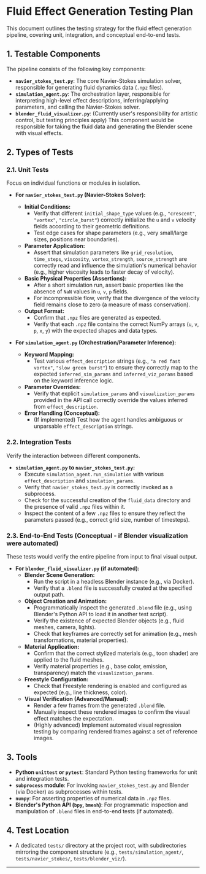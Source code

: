 # Fluid Effect Generation Testing Plan

This document outlines the testing strategy for the fluid effect generation pipeline, covering unit, integration, and conceptual end-to-end tests.

## 1. Testable Components

The pipeline consists of the following key components:

*   **`navier_stokes_test.py`**: The core Navier-Stokes simulation solver, responsible for generating fluid dynamics data (`.npz` files).
*   **`simulation_agent.py`**: The orchestration layer, responsible for interpreting high-level effect descriptions, inferring/applying parameters, and calling the Navier-Stokes solver.
*   **`blender_fluid_visualizer.py`**: (Currently user's responsibility for artistic control, but testing principles apply) This component would be responsible for taking the fluid data and generating the Blender scene with visual effects.

## 2. Types of Tests

### 2.1. Unit Tests

Focus on individual functions or modules in isolation.

*   **For `navier_stokes_test.py` (Navier-Stokes Solver):**
    *   **Initial Conditions:**
        *   Verify that different `initial_shape_type` values (e.g., `"crescent"`, `"vortex"`, `"circle_burst"`) correctly initialize the `u` and `v` velocity fields according to their geometric definitions.
        *   Test edge cases for shape parameters (e.g., very small/large sizes, positions near boundaries).
    *   **Parameter Application:**
        *   Assert that simulation parameters like `grid_resolution`, `time_steps`, `viscosity`, `vortex_strength`, `source_strength` are correctly read and influence the simulation's numerical behavior (e.g., higher viscosity leads to faster decay of velocity).
    *   **Basic Physical Properties (Assertions):**
        *   After a short simulation run, assert basic properties like the absence of `NaN` values in `u`, `v`, `p` fields.
        *   For incompressible flow, verify that the divergence of the velocity field remains close to zero (a measure of mass conservation).
    *   **Output Format:**
        *   Confirm that `.npz` files are generated as expected.
        *   Verify that each `.npz` file contains the correct NumPy arrays (`u`, `v`, `p`, `x`, `y`) with the expected shapes and data types.

*   **For `simulation_agent.py` (Orchestration/Parameter Inference):**
    *   **Keyword Mapping:**
        *   Test various `effect_description` strings (e.g., `"a red fast vortex"`, `"slow green burst"`) to ensure they correctly map to the expected `inferred_sim_params` and `inferred_viz_params` based on the keyword inference logic.
    *   **Parameter Overrides:**
        *   Verify that explicit `simulation_params` and `visualization_params` provided in the API call correctly override the values inferred from `effect_description`.
    *   **Error Handling (Conceptual):**
        *   (If implemented) Test how the agent handles ambiguous or unparsable `effect_description` strings.

### 2.2. Integration Tests

Verify the interaction between different components.

*   **`simulation_agent.py` to `navier_stokes_test.py`:**
    *   Execute `simulation_agent.run_simulation` with various `effect_description` and `simulation_params`.
    *   Verify that `navier_stokes_test.py` is correctly invoked as a subprocess.
    *   Check for the successful creation of the `fluid_data` directory and the presence of valid `.npz` files within it.
    *   Inspect the content of a few `.npz` files to ensure they reflect the parameters passed (e.g., correct grid size, number of timesteps).

### 2.3. End-to-End Tests (Conceptual - if Blender visualization were automated)

These tests would verify the entire pipeline from input to final visual output.

*   **For `blender_fluid_visualizer.py` (if automated):**
    *   **Blender Scene Generation:**
        *   Run the script in a headless Blender instance (e.g., via Docker).
        *   Verify that a `.blend` file is successfully created at the specified output path.
    *   **Object Creation and Animation:**
        *   Programmatically inspect the generated `.blend` file (e.g., using Blender's Python API to load it in another test script).
        *   Verify the existence of expected Blender objects (e.g., fluid meshes, camera, lights).
        *   Check that keyframes are correctly set for animation (e.g., mesh transformations, material properties).
    *   **Material Application:**
        *   Confirm that the correct stylized materials (e.g., toon shader) are applied to the fluid meshes.
        *   Verify material properties (e.g., base color, emission, transparency) match the `visualization_params`.
    *   **Freestyle Configuration:**
        *   Check that Freestyle rendering is enabled and configured as expected (e.g., line thickness, color).
    *   **Visual Verification (Advanced/Manual):**
        *   Render a few frames from the generated `.blend` file.
        *   Manually inspect these rendered images to confirm the visual effect matches the expectation.
        *   (Highly advanced) Implement automated visual regression testing by comparing rendered frames against a set of reference images.

## 3. Tools

*   **Python `unittest` or `pytest`**: Standard Python testing frameworks for unit and integration tests.
*   **`subprocess` module**: For invoking `navier_stokes_test.py` and Blender (via Docker) as subprocesses within tests.
*   **`numpy`**: For asserting properties of numerical data in `.npz` files.
*   **Blender's Python API (`bpy`, `bmesh`)**: For programmatic inspection and manipulation of `.blend` files in end-to-end tests (if automated).

## 4. Test Location

*   A dedicated `tests/` directory at the project root, with subdirectories mirroring the component structure (e.g., `tests/simulation_agent/`, `tests/navier_stokes/`, `tests/blender_viz/`).

---
